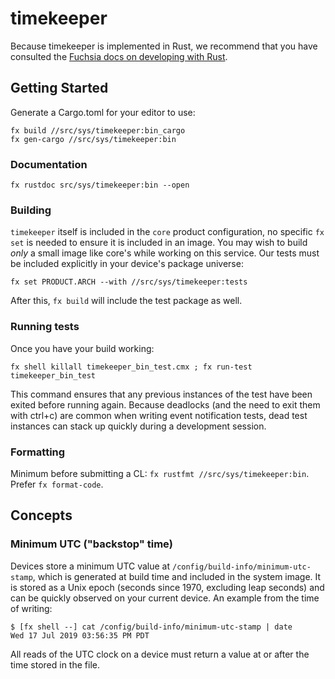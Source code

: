 # timekeeper

Because timekeeper is implemented in Rust, we recommend that you have consulted the [Fuchsia docs on
developing with Rust](fuchsia-rust-docs).

[fuchsia-rust-docs]: ../../../docs/development/languages/rust/README.md

## Getting Started

Generate a Cargo.toml for your editor to use:

```
fx build //src/sys/timekeeper:bin_cargo
fx gen-cargo //src/sys/timekeeper:bin
```

### Documentation

`fx rustdoc src/sys/timekeeper:bin --open`

### Building

`timekeeper` itself is included in the `core` product configuration, no specific `fx set` is needed
to ensure it is included in an image. You may wish to build *only* a small image like core's while
working on this service. Our tests must be included explicitly in your device's package universe:

`fx set PRODUCT.ARCH --with //src/sys/timekeeper:tests`

After this, `fx build` will include the test package as well.

### Running tests

Once you have your build working:

`fx shell killall timekeeper_bin_test.cmx ; fx run-test timekeeper_bin_test`

This command ensures that any previous instances of the test have been exited before running again.
Because deadlocks (and the need to exit them with ctrl+c) are common when writing event
notification tests, dead test instances can stack up quickly during a development session.

### Formatting

Minimum before submitting a CL: `fx rustfmt //src/sys/timekeeper:bin`. Prefer `fx format-code`.

## Concepts

### Minimum UTC ("backstop" time)

Devices store a minimum UTC value at `/config/build-info/minimum-utc-stamp`, which is generated at
build time and included in the system image. It is stored as a Unix epoch (seconds since 1970,
excluding leap seconds) and can be quickly observed on your current device. An example from the
time of writing:

```
$ [fx shell --] cat /config/build-info/minimum-utc-stamp | date
Wed 17 Jul 2019 03:56:35 PM PDT
```

All reads of the UTC clock on a device must return a value at or after the time stored in the file.
